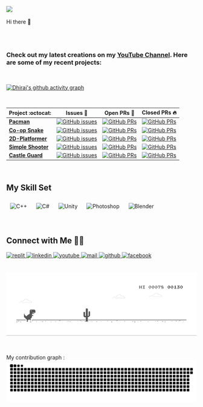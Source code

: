 ![](https://hit.yhype.me/github/profile?user_id=77713888)


Hi there 👋
##


<br/>

### Check out my latest creations on my [YouTube Channel](https://www.youtube.com/channel/UC0IIGVFJE3vCvDO0FXDnQwg). Here are some of my recent projects:

<br/>

[![Dhiraj's github activity graph](https://activity-graph.herokuapp.com/graph?username=Dhiraj57&theme=react-dark)](https://github.com/Dhiraj57/github-readme-activity-graph)

<br/>

|      Project :octocat:   |     Issues :bug:   | Open PRs :bell:  | Closed PRs :fire:  |
|-------------|-------------------|---|---|
| [**Pacman**](https://github.com/Dhiraj57/Pacman) | [![GitHub issues](https://img.shields.io/github/issues/Dhiraj57/Pacman?color=green&logo=github&style=flat)](https://github.com/Dhiraj57/Pacman) | [![GitHub PRs](https://img.shields.io/github/issues-pr/Dhiraj57/Pacman?style=flat&logo=github)](https://github.com/Dhiraj57/Pacman/pulls)  | [![GitHub PRs](https://img.shields.io/github/issues-pr-closed/Dhiraj57/Pacman?style=flat&color=critical&logo=github)](https://github.com/Dhiraj57/Pacman/pulls?q=is%3Apr+is%3Aclosed)  |
| [**Co-op Snake**](https://github.com/Dhiraj57/Co-Op_Snake_2D/) | [![GitHub issues](https://img.shields.io/github/issues/Dhiraj57/Co-Op_Snake_2D?color=green&logo=github&style=flat)](https://github.com/Dhiraj57/Castle_Guard/issues) | [![GitHub PRs](https://img.shields.io/github/issues-pr/Dhiraj57/Castle_Guard?style=flat&logo=github)](https://github.com/Dhiraj57/Co-Op_Snake_2D/pulls)  | [![GitHub PRs](https://img.shields.io/github/issues-pr-closed/Dhiraj57/Co-Op_Snake_2D?style=flat&color=critical&logo=github)](https://github.com/Dhiraj57/Co-Op_Snake_2D/pulls?q=is%3Apr+is%3Aclosed)   |
| [**2D-Platformer**](https://github.com/Dhiraj57/2D-Platformer-Game/) | [![GitHub issues](https://img.shields.io/github/issues/Dhiraj57/2D-Platformer-Game?color=green&logo=github&style=flat)](https://github.com/Dhiraj57/2D-Platformer-Game/issues) | [![GitHub PRs](https://img.shields.io/github/issues-pr/Dhiraj57/2D-Platformer-Game?style=flat&logo=github)](https://github.com/Dhiraj57/2D-Platformer-Game/pulls)  | [![GitHub PRs](https://img.shields.io/github/issues-pr-closed/Dhiraj57/2D-Platformer-Game?style=flat&color=critical&logo=github)](https://github.com/Dhiraj57/2D-Platformer-Game/pulls?q=is%3Apr+is%3Aclosed)   |
| [**Simple Shooter**](https://github.com/Dhiraj57/SimpleShooter/) | [![GitHub issues](https://img.shields.io/github/issues/Dhiraj57/SimpleShooter?color=green&logo=github&style=flat)](https://github.com/Dhiraj57/SimpleShooter/issues) | [![GitHub PRs](https://img.shields.io/github/issues-pr/Dhiraj57/SimpleShooter?style=flat&logo=github)](https://github.com/Dhiraj57/SimpleShooter/pulls)  | [![GitHub PRs](https://img.shields.io/github/issues-pr-closed/Dhiraj57/SimpleShooter?style=flat&color=critical&logo=github)](https://github.com/Dhiraj57/SimpleShooter/pulls?q=is%3Apr+is%3Aclosed)   |
| [**Castle Guard**](https://github.com/Dhiraj57/Castle_Guard/) | [![GitHub issues](https://img.shields.io/github/issues/Dhiraj57/Castle_Guard?color=green&logo=github&style=flat)](https://github.com/Dhiraj57/Castle_Guard/issues) | [![GitHub PRs](https://img.shields.io/github/issues-pr/Dhiraj57/Castle_Guard?style=flat&logo=github)](https://github.com/Dhiraj57/Castle_Guard/pulls)  | [![GitHub PRs](https://img.shields.io/github/issues-pr-closed/Dhiraj57/Castle_Guard?style=flat&color=critical&logo=github)](https://github.com/Dhiraj57/Castle_Guard/pulls?q=is%3Apr+is%3Aclosed)   |

<br/>

## My Skill Set  

<img style="margin: 10px" src="https://profilinator.rishav.dev/skills-assets/cplusplus-original.svg" alt="C++" height="50" />    <img style="margin: 10px" src="https://profilinator.rishav.dev/skills-assets/csharp-original.svg" alt="C#" height="50" />    <img style="margin: 10px" src="https://profilinator.rishav.dev/skills-assets/unity.png" alt="Unity" height="50" />    <img style="margin: 10px" src="https://profilinator.rishav.dev/skills-assets/photoshop-plain.svg" alt="Photoshop" height="50" />    <img style="margin: 10px" src="https://profilinator.rishav.dev/skills-assets/blender_community_badge_white.svg" alt="Blender" height="50" />  


<br/>  

## Connect with Me 🤝🏻

<a href="https://replit.com/@DhirajMagdum" target="_blank">
<img src=https://img.shields.io/badge/replit-%2324292e.svg?&style=for-the-badge&logo=replit&logoColor=white alt=replit style="margin-bottom: 5px;" />
</a>
<a href="https://www.linkedin.com/in/dhiraj-magdum?lipi=urn%3Ali%3Apage%3Ad_flagship3_profile_view_base_contact_details%3BgPVAHQrIRSiokttAvQuhzg%3D%3D" target="_blank">
<img src=https://img.shields.io/badge/linkedin-%231E77B5.svg?&style=for-the-badge&logo=linkedin&logoColor=white alt=linkedin style="margin-bottom: 5px;" />
</a>
<a href="https://www.youtube.com/channel/UC0IIGVFJE3vCvDO0FXDnQwg" target="_blank">
<img src=https://img.shields.io/badge/youtube-%23EE4831.svg?&style=for-the-badge&logo=youtube&logoColor=white alt=youtube style="margin-bottom: 5px;" />
</a>
<a href="mailto:dhirajmagdum2@gmail.com" target="_blank">
<img src=https://img.shields.io/badge/Gmail-D14836?style=for-the-badge&logo=gmail&logoColor=white alt=mail style="margin-bottom: 5px;" />
</a> 
<a href="https://github.com/Dhiraj57" target="_blank">
<img src=https://img.shields.io/badge/github-%2324292e.svg?&style=for-the-badge&logo=github&logoColor=white alt=github style="margin-bottom: 5px;" />
</a>
<a href="https://www.facebook.com/dhiraj.magdum.90/" target="_blank">
<img src=https://img.shields.io/badge/facebook-%2300acee.svg?&style=for-the-badge&logo=facebook&logoColor=white alt=facebook style="margin-bottom: 5px;" />
<br/>
</a>
 
 <br/>
 
![Dino](https://raw.githubusercontent.com/Dhiraj57/Dhiraj57/main/dino.gif)

 <br/>

My contribution graph :
![Watch my contribution graph !](https://raw.githubusercontent.com/Dhiraj57/Dhiraj57/master/soc/snake.svg)













